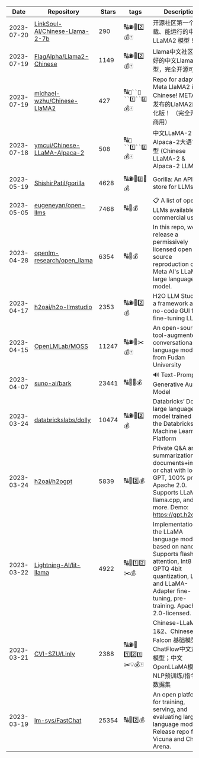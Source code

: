 | Date | Repository | Stars | tags |  Description  |
|------------|---------|-------|-------------|-------------|
| 2023-07-20 | [LinkSoul-AI/Chinese-Llama-2-7b](https://github.com/LinkSoul-AI/Chinese-Llama-2-7b) | 290 | 🔠⛽🚌2️⃣💰🀄 | 开源社区第一个能下载、能运行的中文 LLaMA2 模型！ |
| 2023-07-19 | [FlagAlpha/Llama2-Chinese](https://github.com/FlagAlpha/Llama2-Chinese) | 1149 | 🔠⛽🚌2️⃣💰🀄 | Llama中文社区，最好的中文Llama大模型，完全开源可商用 |
| 2023-07-19 | [michael-wzhu/Chinese-LlaMA2](https://github.com/michael-wzhu/Chinese-LlaMA2) | 427 | 🔠`🚌``🚕``1️⃣``2️⃣`💰🀄 | Repo for adapting Meta LlaMA2 in Chinese! META最新发布的LlaMA2的汉化版！ （完全开源可商用） |
| 2023-07-18 | [ymcui/Chinese-LLaMA-Alpaca-2](https://github.com/ymcui/Chinese-LLaMA-Alpaca-2) | 508 | 🔠`🚌``1️⃣``2️⃣`💰🀄 | 中文LLaMA-2 & Alpaca-2大语言模型 (Chinese LLaMA-2 & Alpaca-2 LLMs) |
| 2023-05-19 | [ShishirPatil/gorilla](https://github.com/ShishirPatil/gorilla) | 4628 | 🔠⛽🚌`2️⃣`🔨💰 | Gorilla: An API store for LLMs |
| 2023-05-05 | [eugeneyan/open-llms](https://github.com/eugeneyan/open-llms) | 7468 | 🔠📝💰 | 📋 A list of open LLMs available for commercial use. |
| 2023-04-28 | [openlm-research/open_llama](https://github.com/openlm-research/open_llama) | 6354 | 🔠🚌💰 | In this repo, we release a permissively licensed open source reproduction of Meta AI's LLaMA large language model. |
| 2023-04-17 | [h2oai/h2o-llmstudio](https://github.com/h2oai/h2o-llmstudio) | 2353 | 🔠⛽🚌2️⃣💰 | H2O LLM Studio - a framework and no-code GUI for fine-tuning LLMs |
| 2023-04-15 | [OpenLMLab/MOSS](https://github.com/OpenLMLab/MOSS) | 11247 | 🔠⛽🚌✂️💰🀄 | An open-source tool-augmented conversational language model from Fudan University |
| 2023-04-07 | [suno-ai/bark](https://github.com/suno-ai/bark) | 23441 | 🔠🎵🚌💰 | 🔊 Text-Prompted Generative Audio Model |
| 2023-03-24 | [databrickslabs/dolly](https://github.com/databrickslabs/dolly) | 10474 | 🔠⛽🚌2️⃣💰 | Databricks’ Dolly, a large language model trained on the Databricks Machine Learning Platform |
| 2023-03-24 | [h2oai/h2ogpt](https://github.com/h2oai/h2ogpt) | 5839 | 🔠🚌2️⃣💰 | Private Q&A and summarization of documents+images or chat with local GPT, 100% private, Apache 2.0. Supports LLaMa2, llama.cpp, and more. Demo: https://gpt.h2o.ai/ |
| 2023-03-22 | [Lightning-AI/lit-llama](https://github.com/Lightning-AI/lit-llama) | 4922 | 🔠🚌1️⃣2️⃣✂️💰 | Implementation of the LLaMA language model based on nanoGPT. Supports flash attention, Int8 and GPTQ 4bit quantization, LoRA and LLaMA-Adapter fine-tuning, pre-training. Apache 2.0-licensed. |
| 2023-03-21 | [CVI-SZU/Linly](https://github.com/CVI-SZU/Linly) | 2388 | 🔠⛽🚌1️⃣2️⃣`3️⃣`✂️💡💰🀄 | Chinese-LLaMA 1&2、Chinese-Falcon 基础模型；ChatFlow中文对话模型；中文OpenLLaMA模型；NLP预训练/指令微调数据集 |
| 2023-03-19 | [lm-sys/FastChat](https://github.com/lm-sys/FastChat) | 25354 | 🔠🚌2️⃣💰 | An open platform for training, serving, and evaluating large language models. Release repo for Vicuna and Chatbot Arena. |
